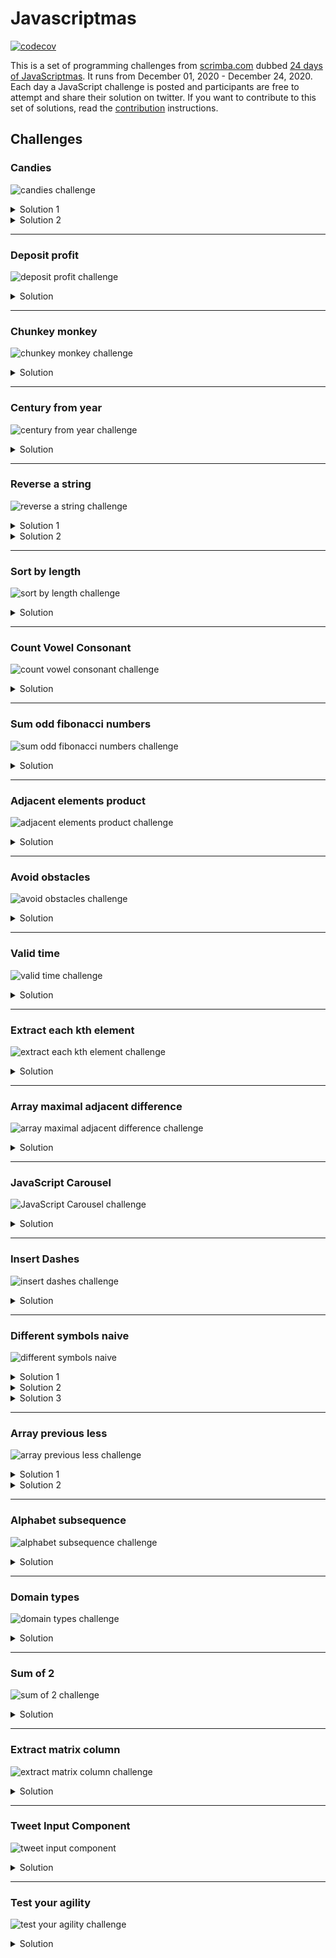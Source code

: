 # Javascriptmas

[![codecov](https://codecov.io/gh/nibble0101/javascriptmas/branch/master/graph/badge.svg?token=EBZ5VCCZDU)](https://codecov.io/gh/nibble0101/javascriptmas)

This is a set of programming challenges from [scrimba.com](https://scrimba.com) dubbed [24 days of JavaScriptmas](https://scrimba.com/learn/adventcalendar). It runs from December 01, 2020 - December 24, 2020. Each day a JavaScript challenge is posted and participants are free to attempt and share their solution on twitter. If you want to contribute to this set of solutions, read the [contribution](/CONTRIBUTING.md) instructions.

## Challenges

### Candies

![candies challenge](questions/01-candies.png?raw=true "Candies challenge")

<details>
   <summary>Solution 1</summary>
   <p>
     
  ```js
   function candies(children, candy) {
     return Math.floor(candy / children) * children;
   }
  ```
    
   </p>
</details>

<details>
   <summary>Solution 2</summary>
   <p>
     
  ```js
   function candies(children, candy) {
      return candy - (candy % children);
   }
  ```
    
   </p>
</details>

---

### Deposit profit

![deposit profit challenge](questions/02-deposit-profit.png?raw=true "Deposit profit challenge")

<details>
   <summary>Solution</summary>
   <p>

```js
function depositProfit(deposit, rate, threshold) {
  const years = Math.log(threshold / deposit) / Math.log(1 + rate / 100);
  return Number.isInteger(years) ? years + 1 : Math.ceil(years);
}
```

   </p>
</details>

---

### Chunkey monkey

![chunkey monkey challenge](questions/03-chunky-monkey.png?raw=true "Chunky monkey challenge")

<details>
  <summary>Solution</summary>
  <p>

```js
function chunkyMonkey(values, size) {
  const chunkedArray = [];
  const arrayLength = values.length;
  for (let i = 0; i < arrayLength; i += size) {
    chunkedArray.push(values.slice(i, i + size));
  }
  return chunkedArray;
}
```

  </p>

</details>

---

### Century from year

![century from year challenge](questions/04-century-from-year.png?raw=true "Century from year challenge")

<details>
   <summary>Solution</summary>

   <p>

```js
function centuryFromYear(num) {
  return num % 100 ? Math.ceil(num / 100) : num / 100;
}
```

   </p>

</details>

---

### Reverse a string

![reverse a string challenge](questions/05-reverse-string.png?raw=true "Reverse a string challenge")

<details>
   <summary>Solution 1</summary>

   <p>

```js
function reverseAString(str) {
  return str.split("").reverse().join("");
}
```

   </p>
</details>

<details>
   <summary>Solution 2</summary>

   <p>

```js
function reverseAString(str) {
  let reversedString = "";
  const { length } = str;

  for (let i = 0; i < length; i += 1) {
    reversedString = str[i] + reversedString;
  }

  return reversedString;
}
```

   </p>
</details>

---

### Sort by length

![sort by length challenge](questions/06-sort-by-length.png?raw=true "Sort by length challenge")

<details>

   <summary>Solution</summary>
   <p>

```js
function sortByLength(strs) {
  return strs.sort((a, b) => a.length - b.length);
}
```

   </p>
</details>

---

### Count Vowel Consonant

![count vowel consonant challenge](questions/07-count-vowel-consonant.png?raw=true "Count Vowel Consonant challenge")

<details>
   
   <summary>Solution</summary>

   <p>

```js
function countVowelConsonant(str) {
  return str
    .split("")
    .reduce(
      (count, char) => ("aeiou".indexOf(char) === -1 ? count + 2 : count + 1),
      0
    );
}
```

   </p>

</details>

---

### Sum odd fibonacci numbers

![sum odd fibonacci numbers challenge](questions/09-sum-odd-fibonacci-numbers.png?raw=true "Sum odd fibonacci numbers challenge")

<details>
   
   <summary>Solution</summary>

   <p>

```js
function sumOddFibonacciNumbers(num) {
  if (num < 2) return 2;

  const cache = [1, 1];
  let sumOfOddFibNums = 2;

  while (cache[0] + cache[1] <= num) {
    const nextFibNum = cache[0] + cache[1];
    if (nextFibNum % 2) {
      sumOfOddFibNums += nextFibNum;
    }
    cache[0] = cache[1];
    cache[1] = nextFibNum;
  }

  return sumOfOddFibNums;
}
```

   </p>

</details>

---

### Adjacent elements product

![adjacent elements product challenge](questions/10-adjacent-elements-product.png?raw=true "Adjacent elements product challenge")

<details>
   
   <summary>Solution</summary>

   <p>

```js
function adjacentElementsProduct(nums) {
  if (nums.length < 2) return nums[0];

  let product = nums[0] * nums[1];
  const lastIndex = nums.length - 1;

  for (let i = 1; i < lastIndex; i++) {
    if (nums[i] * nums[i + 1] > product) {
      product = nums[i] * nums[i + 1];
    }
  }
  return product;
}
```

   </p>

</details>

---

### Avoid obstacles

![avoid obstacles challenge](questions/11-avoid-obstacles.png?raw=true "Avoid obstacles challenge")

<details>

   <summary>Solution</summary>

   <p>

```js
function avoidObstacles(nums) {
  if (!Array.isArray(nums) || !nums.length) {
    throw new Error("Requires integer array");
  }

  const largestObstacle = Math.max(...nums);
  /*
      OR:
      const largestObstacle = nums.reduce((prev, curr) => {
          return curr > prev ? curr : prev;
      });
   */

  for (let jump = 2; jump <= largestObstacle; jump += 1) {
    if (nums.every((obstacle) => obstacle % jump !== 0)) {
      return jump;
    }
  }
  return largestObstacle + 1;
}
```

   </p>

</details>

---

### Valid time

![valid time challenge](questions/12-valid-time.png?raw=true "Valid time challenge")

<details>

   <summary>Solution</summary>

   <p>

```js
function validTime(str) {
  if (typeof str !== "string" || !str.includes(":")) {
    return false;
  }

  let [hour, minutes] = str.trim().split(":");
  hour = hour.trim();
  minutes = minutes.trim();

  if (/\D/.test(hour) || /\D/.test(minutes)) {
    return false;
  }

  hour = parseInt(hour, 10);
  minutes = parseInt(minutes, 10);
  return hour >= 0 && hour < 24 && minutes >= 0 && minutes < 60;
}
```

   </p>

</details>

---

### Extract each kth element

![extract each kth element challenge](questions/13-extract-each-kth.png?raw=true "Extract each kth element challenge")

<details>

   <summary>Solution</summary>

   <p>
   
   ```js

function extractEachKth(nums, index) {
return nums.filter((\_\_, i) => (i + 1) % index !== 0);
}

````

</p>

</details>

**********

### Array maximal adjacent difference

![array maximal adjacent difference challenge](questions/14-array-maximal-adjacent-diff.png?raw=true "Array maximal adjacent difference challenge")

<details>
<summary>Solution</summary>

<p>

```js
function arrayMaximalAdjacentDifference(nums) {

   if (!Array.isArray(nums) || !nums.length) {
      throw new Error('Invalid argument');
   }

   if (nums.length < 2) return nums[0];

   let maxAbsoluteDiff = Math.abs(nums[0] - nums[1]);
   const lastIndex = nums.length - 1;

   for (let i = 1; i < lastIndex; i += 1) {
      const diff = Math.abs(nums[i] - nums[i + 1]);
      if (maxAbsoluteDiff < diff) {
         maxAbsoluteDiff = diff;
      }
   }

   return maxAbsoluteDiff;
}
````

  </p>

</details>

---

### JavaScript Carousel

![JavaScript Carousel challenge](questions/15-javascrpt-carousel.png?raw=true "JavaScript Carousel Challenge")

<details>
   <summary>Solution</summary>

   <p>

```js
const previousButton = document.querySelector(".previous");
const nextButton = document.querySelector(".next");
const allImages = document.querySelectorAll("img.card");
const gallery = document.querySelector(".gallery");
const imageCount = allImages.length;

let visibleImageId = 0;

function togglePreviousButtonBlur(action = "INCREASE_OPACITY") {
  if (action === "LOWER_OPACITY") {
    previousButton.style.opacity = 0.3;
    return;
  }
  previousButton.style.opacity = 1;
}

function toggleNextButtonBlur(action = "INCREASE_OPACITY") {
  if (action === "LOWER_OPACITY") {
    nextButton.style.opacity = 0.3;
    return;
  }
  nextButton.style.opacity = 1;
}

function translateGallery(visibleImageId) {
  const currentVisibleImage = document.querySelector(".current");

  currentVisibleImage.classList.remove("current");
  allImages[visibleImageId].classList.add("current");
  gallery.style.transform = `translateX(${visibleImageId * -220}px)`;
}

function previousButtonClickHandler() {
  if (visibleImageId === 0) return;

  translateGallery(--visibleImageId);

  if (visibleImageId === 0) {
    togglePreviousButtonBlur("LOWER_OPACITY");
    return;
  }

  togglePreviousButtonBlur();
  toggleNextButtonBlur();
}

function nextButtonClickHandler() {
  if (visibleImageId === imageCount - 1) return;

  translateGallery(++visibleImageId);

  if (visibleImageId === imageCount - 1) {
    toggleNextButtonBlur("LOWER_OPACITY");
    return;
  }
  toggleNextButtonBlur();
  togglePreviousButtonBlur();
}

previousButton.addEventListener("click", previousButtonClickHandler);
nextButton.addEventListener("click", nextButtonClickHandler);
```

   </p>

</details>

---

### Insert Dashes

![insert dashes challenge](questions/16-insert-dashes.png?raw=true "Insert Dashes Challenge")

<details>
   <summary>Solution</summary>

   <p>
   
   ```js
   function insertDashes(str) {
      return str
         .split(' ')
         .map((word) => word.split('').join('-'))
         .join(' ');
   }
   ```

   </p>

</details>

---

### Different symbols naive

![different symbols naive](questions/17-different-symbols-naive.png?raw=true "Different symbols naive challenge")

<details>
   
   <summary>Solution 1</summary>

   <p>

```js
function differentSymbolsNaive(str) {
  if (typeof str !== "string") {
    throw new Error("Invalid input");
  }
  let uniqueChars = "";
  const { length } = str;
  for (let i = 0; i < length; i += 1) {
    if (!uniqueChars.includes(str[i])) {
      uniqueChars += str[i];
    }
  }
  return uniqueChars.length;
}
```

   </p>

</details>

<details>
   
   <summary>Solution 2</summary>

   <p>

```js
function differentSymbolsNaive(str) {
  if (typeof str !== "string") {
    throw new Error("Invalid input");
  }
  return new Set(str).size;
}
```

   </p>

</details>

<details>
   
   <summary>Solution 3</summary>

   <p>

```js
function differentSymbolsNaive(str) {
  if (typeof str !== "string") {
    throw new Error("Invalid input");
  }
  const uniqueChars = {};
  return str.split("").reduce((charCount, char) => {
    if (uniqueChars[char]) {
      return charCount;
    }
    uniqueChars[char] = char;
    return charCount + 1;
  }, 0);
}
```

   </p>

</details>

---

### Array previous less

![array previous less challenge](questions/18-array-previous-less.png?raw=true "Array Previous Less Challenge")

<details>

   <summary>Solution 1</summary>
   <p>

```js
function arrayPreviousLess(nums) {
  if (!Array.isArray(nums)) {
    throw new Error("Invalid input");
  }

  const { length } = nums;
  const arrayClone = [...nums];

  // eslint-disable-next-line no-restricted-syntax
  outerLoop: for (let i = 0; i < length; i += 1) {
    if (typeof nums[i] !== "number") {
      throw new Error("Invalid input");
    }
    for (let j = i - 1; j >= 0; j -= 1) {
      if (nums[i] > nums[j]) {
        arrayClone[i] = nums[j];
        // eslint-disable-next-line no-continue
        continue outerLoop;
      }
    }
    arrayClone[i] = -1;
  }

  return arrayClone;
}
```

   </p>

</details>

<details>

   <summary>Solution 2</summary>
   <p>

```js
function arrayPreviousLess(nums) {
  if (!Array.isArray(nums)) {
    throw new Error("Invalid input");
  }

  const arrayClone = [...nums];

  nums.forEach((element, index) => {
    if (typeof element !== "number") {
      throw new Error("Invalid input");
    }
    for (let i = index - 1; i >= 0; i -= 1) {
      if (element > nums[i]) {
        arrayClone[index] = nums[i];
        return;
      }
    }
    arrayClone[index] = -1;
  });

  return arrayClone;
}
```

   </p>

</details>

---

### Alphabet subsequence

![alphabet subsequence challenge](questions/19-aphabet-subsequence.png?raw=true "Alphabet Subsequence Challenge")

<details>

   <summary>Solution</summary>

   <p>

```js
function alphabetSubsequence(str) {
  if (typeof str !== "string" || !str.length) {
    throw new Error("Invalid input");
  }

  const lowerCaseStr = str.toLowerCase();
  const lastIndex = str.length - 1;

  for (let i = 0; i < lastIndex; i += 1) {
    const thisCharCode = lowerCaseStr.charCodeAt(i);
    const nextCharCode = lowerCaseStr.charCodeAt(i + 1);
    if (nextCharCode <= thisCharCode) {
      return false;
    }
    if (thisCharCode < 97 || thisCharCode > 122) {
      return false;
    }
  }

  const lastCharCode = lowerCaseStr[lastIndex];
  return !(lastCharCode < 97 || lastCharCode > 122);
}
```

   </p>
   
</details>

---

### Domain types

![domain types challenge](questions/20-domain-type.png?raw=true "Domain Types Challenge")

<details>

   <summary>Solution</summary>

   <p>

```js
/* eslint-disable consistent-return */
/* eslint-disable array-callback-return */

function domainType(domains) {
  return domains.map((domain) => {
    const domainNameComponents = domain.split(".");
    const topLevelDomain =
      domainNameComponents[domainNameComponents.length - 1];
    switch (topLevelDomain) {
      case "com":
        return "commercial";
      case "org":
        return "organization";
      case "net":
        return "network";
      case "info":
        return "information";
      default:
    }
  });
}
```

   </p>

</details>

---

### Sum of 2

![sum of 2 challenge](questions/21-sum-of-2.png?raw=true "Sum Of 2 Challenge")

<details>
    
   <summary>Solution</summary>

   <p>
   
   ```js
   function sumOfTwo(nums1, nums2, value) {
      for (let i = 0; i < nums1.length; i += 1) {
         for (let j = 0; j < nums2.length; j += 1) {
            if (nums1[i] + nums2[j] === value) {
            return true;
            }
         }
      }
      return false;
   }
   ```
   </p>

</details>

---

### Extract matrix column

![extract matrix column challenge](questions/22-extract-matrix-column.png?raw=true "Extract Matrix Column Challenge")

<details>

   <summary>Solution</summary>

   <p>
   
   ```js
   function extractMatrixColumn(matrix, column) {
      return matrix.map((row) => row[column]);
   }
   ```
   </p>

</details>

---

### Tweet Input Component

![tweet input component](questions/23-tweet-input-component.png?raw=true "Tweet Input Component Challenge")

<details>

  <summary> Solution </summary>

  <p>
  
  ```js
   const tweetButton = document.getElementById('btn');
   const form = document.getElementById('form');
   const textArea = document.getElementById('string');
   const tweetCharactersLeftSpan = document.getElementById('tweet-characters-left');
   const tweetCharactersCountWrapper = document.querySelector('.tweet-characters-count-wrapper');
   const warningText = document.querySelector('.warning-text');
   const body = document.querySelector('body');
   const tweetBaseUrl = 'https://twitter.com/intent/tweet';

function emitWarning(){
tweetCharactersCountWrapper.classList.add('warning');
}
function removeWarning(){
tweetCharactersCountWrapper.classList.remove('warning');
}
function removeWarningText(){
warningText.classList.remove('display-warning-text');
}
function disableTweetButton(){
tweetButton.classList.add('buttonDisabled');
}
function enableTweetButton(){
tweetButton.classList.remove('buttonDisabled');
}
function createTweetHandler(event){
const tweetCharsLeft = 140 - event.target.value.length
tweetCharactersLeftSpan.innerText = tweetCharsLeft;
form.setAttribute('action', `${tweetBaseUrl}?text=${event.target.value}`);
removeWarningText();
if(tweetCharsLeft < 21){
emitWarning();
}else{
removeWarning();
}

      if(tweetCharsLeft < 0){
         disableTweetButton();
      }else{
         enableTweetButton();
      }

}

function shareTweetHandler(event){
event.preventDefault(); //Scrimba throws if ommitted
const charLeft = parseInt(tweetCharactersLeftSpan.innerText);
if(charLeft < 0){
warningText.classList.add('display-warning-text');;
return;
}
console.log('Yay! Message successfully tweeted');
}

textArea.addEventListener('input', createTweetHandler);
tweetButton.addEventListener('click', shareTweetHandler);

````

</p>

</details>

**********

### Test your agility

![test your agility challenge](questions/24-test-your-agility.png?raw=true "Test Your Agility Challenge")

<details>

<summary>Solution</summary>

<p>

```js
 /* eslint-disable */
 let pushed = false;
 let targetInt;
 const spinningElem = document.getElementById('spinning');

 document.getElementById('buttonPressed').addEventListener('click', buttonPressed);

 function buttonPressed() {
 pushed = true;
 }

 function setTargetInt() {
 const targetElem = document.getElementById('targetNum');
 targetInt = Math.floor(Math.random() * 101);
 targetElem.innerHTML = targetInt;
 }

 const sleep = (milliseconds) => new Promise((resolve) => setTimeout(resolve, milliseconds));

 const spin = async () => {

 let counter = 0;
 while (counter < 101) {
    if (pushed === true) {
       stop(counter);
       break;
    } else {
       spinningElem.innerText = counter;
       await sleep(75);
    }
    if (counter === 100) {
       counter = 0;
    }
    counter += 1;
 }

 };

 function stop(i) {

 const stoppedAt = parseInt(spinningElem.innerText);
 const delta = Math.abs(targetInt - stoppedAt);
 const result = document.getElementById('result');
 if (delta === 0) {
    result.innerText = 'Hooray you won!';
 } else {
    result.innerText = `You are off by ${delta}, please try again`;
 }
 }
 setTargetInt();
 spin();


````

  </p>

</details>
